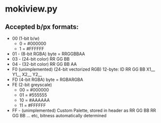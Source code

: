 # mokiview.py

## Accepted b/px formats:

* 00 (1-bit b/w)
  * 0 = #000000 
  * 1 = #FFFFFF
* 01 - (8-bit RGBA) byte = RRGGBBAA
* 03 - (24-bit color) RR GG BB
* 04 - (32-bit color) RR GG BB AA
* F0 (unimplemented) (24-bit vectorized RGB) 12-byte: ID RR GG BB X1__ Y1__ X2__ Y2__
* FD (4-bit RGBA) byte = RGBARGBA
* FE (2-bit greyscale)
  * 00 = #000000 
  * 01 = #555555
  * 10 = #AAAAAA
  * 11 = #FFFFFF
* FF - (unimplemented) Custom Palette, stored in header as RR GG BB RR GG BB ... etc, bitness automatically determined